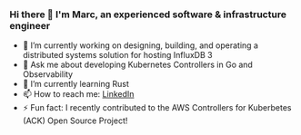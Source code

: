 ### Hi there 👋 I'm Marc, an experienced software & infrastructure engineer

- 🔭 I’m currently working on designing, building, and operating a distributed systems solution for hosting InfluxDB 3
- 💬 Ask me about developing Kubernetes Controllers in Go and Observability
- 🌱 I’m currently learning Rust
- 📫 How to reach me: [LinkedIn](https://www.linkedin.com/in/marcvincentdavoli/)
- ⚡ Fun fact: I recently contributed to the AWS Controllers for Kuberbetes (ACK) Open Source Project!
